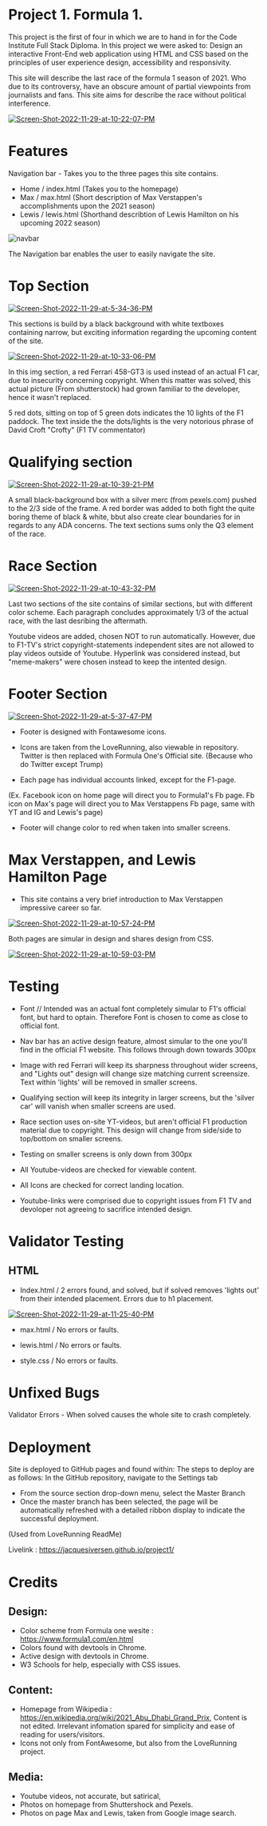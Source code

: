 # Project 1.    Formula 1. 

This project is the first of four in which we are to hand in for the Code Institute Full Stack Diploma. In this project we were asked to: Design an interactive Front-End web application using HTML and CSS based on the principles of user experience design, accessibility and responsivity.

This site will describe the last race of the formula 1 season of 2021. Who due to its controversy, have an obscure amount of partial viewpoints from journalists and fans. This site aims for describe the race without political interference. 

<a href="https://ibb.co/sPxvSWr"><img src="https://i.ibb.co/9vK9XZj/Screen-Shot-2022-11-29-at-10-22-07-PM.png" alt="Screen-Shot-2022-11-29-at-10-22-07-PM" border="0"></a>

# Features

Navigation bar - Takes you to the three pages this site contains. 
- Home / index.html (Takes you to the homepage)
- Max / max.html (Short description of Max Verstappen's accomplishments upon the 2021 season)
- Lewis / lewis.html (Shorthand describtion of Lewis Hamilton on his upcoming 2022 season) 

![navbar](https://i.ibb.co/QdP9vvX/Screen-Shot-2022-11-29-at-4-50-07-PM.png)

The Navigation bar enables the user to easily navigate the site. 

# Top Section

<a href="https://ibb.co/MZDSLHp"><img src="https://i.ibb.co/ckc3d9t/Screen-Shot-2022-11-29-at-5-34-36-PM.png" alt="Screen-Shot-2022-11-29-at-5-34-36-PM" border="0"></a>

This sections is build by a black background with white textboxes containing narrow, but exciting information regarding the upcoming content of the site. 

<a href="https://ibb.co/KjMxQMC"><img src="https://i.ibb.co/ccGhpGz/Screen-Shot-2022-11-29-at-10-33-06-PM.png" alt="Screen-Shot-2022-11-29-at-10-33-06-PM" border="0"></a>

In this img section, a red Ferrari 458-GT3 is used instead of an actual F1 car, due to insecurity concerning copyright. When this matter was solved, this actual picture (From shutterstock) had grown familiar to the developer, hence it wasn't replaced. 

5 red dots, sitting on top of 5 green dots indicates the 10 lights of the F1 paddock. 
The text inside the the dots/lights is the very notorious phrase of David Croft "Crofty" (F1 TV commentator)

# Qualifying section 

<a href="https://ibb.co/8848FDf"><img src="https://i.ibb.co/DKgK3Dv/Screen-Shot-2022-11-29-at-10-39-21-PM.png" alt="Screen-Shot-2022-11-29-at-10-39-21-PM" border="0"></a>

A small black-background box with a silver merc (from pexels.com) pushed to the 2/3 side of the frame. A red border was added to both fight the quite boring theme of black & white, bbut also create clear boundaries for in regards to any ADA concerns. The text sections sums only the Q3 element of the race. 

# Race Section

<a href="https://ibb.co/5YX7PjH"><img src="https://i.ibb.co/FskPFYT/Screen-Shot-2022-11-29-at-10-43-32-PM.png" alt="Screen-Shot-2022-11-29-at-10-43-32-PM" border="0"></a>

Last two sections of the site contains of similar sections, but with different color scheme. Each paragraph concludes approximately 1/3 of the actual race, with the last desribing the aftermath. 

Youtube videos are added, chosen NOT to run automatically. However, due to F1-TV's strict copyright-statements independent sites are not allowed to play videos outside of Youtube. Hyperlink was considered instead, but "meme-makers" were chosen instead to keep the intented design.

# Footer Section

<a href="https://imgbb.com/"><img src="https://i.ibb.co/TTcx6ZM/Screen-Shot-2022-11-29-at-5-37-47-PM.png" alt="Screen-Shot-2022-11-29-at-5-37-47-PM" border="0"></a>

- Footer is designed with Fontawesome icons. 

- Icons are taken from the LoveRunning, also viewable in repository. 
Twitter is then replaced with Formula One's Official site. (Because who do Twitter except Trump)

- Each page has individual accounts linked, except for the F1-page. 

(Ex. Facebook icon on home page will direct you to Formula1's Fb page. Fb icon on Max's page will direct you to Max Verstappens Fb page, same with YT and IG and Lewis's page)

- Footer will change color to red when taken into smaller screens.

# Max Verstappen, and Lewis Hamilton Page

- This site contains a very brief introduction to Max Verstappen impressive career so far. 

<a href="https://ibb.co/ThcsfxJ"><img src="https://i.ibb.co/3h1n39V/Screen-Shot-2022-11-29-at-10-57-24-PM.png" alt="Screen-Shot-2022-11-29-at-10-57-24-PM" border="0"></a>

Both pages are simular in design and shares design from CSS. 


<a href="https://ibb.co/NjBrtY5"><img src="https://i.ibb.co/G2S9nPy/Screen-Shot-2022-11-29-at-10-59-03-PM.png" alt="Screen-Shot-2022-11-29-at-10-59-03-PM" border="0"></a>



# Testing

- Font // Intended was an actual font completely simular to F1's official font, but hard to optain. Therefore Font is chosen to come as close to official font. 

- Nav bar has an active design feature, almost simular to the one you'll find in the official F1 website. This follows through down towards 300px 

- Image with red Ferrari will keep its sharpness throughout wider screens, and "Lights out" design will change size matching current screensize. 
Text within 'lights' will be removed in smaller screens.

- Qualifying section will keep its integrity in larger screens, but the 'silver car' will vanish when smaller screens are used. 

- Race section uses on-site YT-videos, but aren't official F1 production material due to copyright. This design will change from side/side to top/bottom on smaller screens. 

- Testing on smaller screens is only down from 300px 

- All Youtube-videos are checked for viewable content.
- All Icons are checked for correct landing location.

- Youtube-links were comprised due to copyright issues from F1 TV and devoloper not agreeing to sacrifice intended design.

# Validator Testing

## HTML 
- Index.html / 2 errors found, and solved, but if solved removes 'lights out' from their intended placement. Errors due to h1 placement.

<a href="https://ibb.co/y5LZZpY"><img src="https://i.ibb.co/ZKyFFSY/Screen-Shot-2022-11-29-at-11-25-40-PM.png" alt="Screen-Shot-2022-11-29-at-11-25-40-PM" border="0"></a>


- max.html / No errors or faults.
- lewis.html / No errors or faults.

- style.css / No errors or faults.


# Unfixed Bugs
Validator Errors - When solved causes the whole site to crash completely.

# Deployment

Site is deployed to GitHub pages and found within: The steps to deploy are as follows:
In the GitHub repository, navigate to the Settings tab

- From the source section drop-down menu, select the Master Branch
- Once the master branch has been selected, the page will be automatically refreshed with a detailed ribbon display to indicate the successful deployment.

(Used from LoveRunning ReadMe)

Livelink : https://jacquesiversen.github.io/project1/

# Credits 

## Design:
- Color scheme from Formula one wesite : https://www.formula1.com/en.html
- Colors found with devtools in Chrome. 
- Active design with devtools in Chrome.
- W3 Schools for help, especially with CSS issues. 

## Content:
- Homepage from Wikipedia : https://en.wikipedia.org/wiki/2021_Abu_Dhabi_Grand_Prix, Content is not edited. Irrelevant infomation spared for simplicity and ease of reading for users/visitors. 
- Icons not only from FontAwesome, but also from the LoveRunning project. 

## Media:
- Youtube videos, not accurate, but satirical, 
- Photos on homepage from Shuttershock and Pexels.
- Photos on page Max and Lewis, taken from Google image search. 
